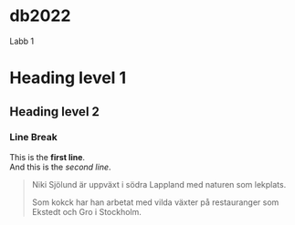 # db2022
Labb 1

# Heading level 1

## Heading level 2

### Line Break

This is the **first line**.   
And this is the *second line*.

> Niki Sjölund är uppväxt i södra Lappland med naturen som lekplats. 
>
>Som kokck har han arbetat med vilda växter på restauranger som Ekstedt och Gro i Stockholm.


